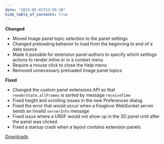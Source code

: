 ```yaml
---
date: "2023-02-01T23:50:38"
hide_table_of_contents: true
---
```

**Changed**
- Moved Image panel topic selection to the panel settings
- Changed preloading behavior to load from the beginning to end of a data source
- Made it possible for extension panel authors to specify which settings actions to render inline or in a context menu
- Require a mouse click to close the Help menu
- Removed unnecessary preloaded Image panel topics

**Fixed**
- Changed the custom panel extensions API so that `renderState.allFrames` is sorted by message `receiveTime`
- Fixed height and scrolling issues in the new Preferences dialog
- Fixed the error that would occur when a Foxglove WebSocket server sends an invalid `serverInfo` message
- Fixed issue where a URDF would not show up in the 3D panel until after the panel was clicked
- Fixed a startup crash when a layout contains extension panels

[Downloads](https://github.com/foxglove/studio/releases/tag/v1.39.1)
